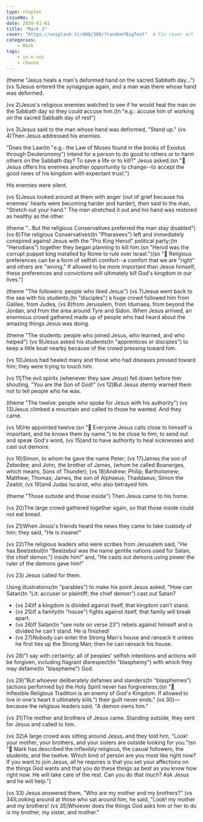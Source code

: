 ```yaml
---
type: chapter
issueNo: 3
date: 2020-01-01
title: "Mark 3"
cover: "https://unsplash.it/400/300/?random?BigTest"  # Fix cover art
categories:
    - Mark
tags:
    - in-n-out
    - choose
---
```


(theme "Jesus heals a man's deformed hand on the sacred Sabbath day...")
(vs 1)Jesus entered the synagogue again, and a man was there whose hand was deformed.

(vs 2)Jesus's religious enemies watched to see if he would heal the man on the Sabbath day so they could accuse him.(tn "e.g.: accuse him of working on the sacred Sabbath day of rest")

(vs 3)Jesus said to the man whose hand was deformed, "Stand up."  (vs 4)Then Jesus addressed his enemies.

"Does the Law(tn "e.g.: the Law of Moses found in the books of Exodus through Deuteronomy") intend for a person to do good to others or to harm others on the Sabbath day? To save a life or to kill?" Jesus asked.(sn "🔑 Jesus offers his enemies another opportunity to change--to accept the good news of his kingdom with expectant trust.")

His enemies were silent.

(vs 5)Jesus looked around at them with anger (out of grief because his enemies' hearts were becoming harder and harder), then said to the man, "Stretch out your hand." The man stretched it out and his hand was restored as healthy as the other.

(theme "...But the religious Conservatives preferred the man stay disabled")
(vs 6)The religious Conservatives(tn "Pharasees") left and immediately conspired against Jesus with the "Pro King Herod" political party;(tn "Herodians") together they began planning to kill him.(sn "Herod was the corrupt puppet king installed by Rome to rule over Israel.")(sn "🔑 Religious preferences can be a form of selfish comfort--a comfort that we are "right" and others are "wrong."  If allowed to be more important than Jesus himself, these preferences and convictions will ultimately kill God's kingdom in our lives.")

(theme "The followers: people who liked Jesus")
(vs 7)Jesus went back to the sea with his students;(tn "disciples") a huge crowd followed him from Galilee, from Judea, (vs 8)from Jerusalem, from Idumaea, from beyond the Jordan, and from the area around Tyre and Sidon.  When Jesus arrived, an enormous crowd gathered made up of people who had heard about the amazing things Jesus was doing.

(theme "The students: people who joined Jesus, who learned, and who helped")
(vs 9)Jesus asked his students(tn "apprentices or disciples") to keep a little boat nearby because of the crowd pressing toward him.

(vs 10)Jesus had healed many and those who had diseases pressed toward him; they were trying to touch him.

(vs 11)The evil spirits (whenever they saw Jesus) fell down before him shouting, "You are the Son of God!"  (vs 12)But Jesus sternly warned them not to tell people who he was.

(theme "The twelve: people who spoke for Jesus with his authority")
(vs 13)Jesus climbed a mountain and called to those he wanted.  And they came.

(vs 14)He appointed twelve:(sn "🔑 Everyone Jesus calls close to himself is important, and he knows them by name.") to be close to him, to send out and speak God's word, (vs 15)and to have authority to heal sicknesses and cast out demons:

(vs 16)Simon, to whom he gave the name Peter;  (vs 17)James the son of Zebedee; and John, the brother of James, (whom he called Boanerges, which means, Sons of Thunder);  (vs 18)Andrew; Philip; Bartholomew; Matthew; Thomas; James, the son of Alphaeus; Thaddaeus; Simon the Zealot;  (vs 19)and Judas Iscariot, who also betrayed him.

(theme "Those outside and those inside")
Then Jesus came to his home.

(vs 20)The large crowd gathered together again, so that those inside could not eat bread.

(vs 21)When Jesus's friends heard the news they came to take custody of him; they said, "He is insane!"

(vs 22)The religious leaders who were scribes from Jerusalem said, "He has Beelzebul(tn "Beelzebul was the name gentile nations used for Satan, the chief demon.") inside him!" and, "He casts out demons using power the ruler of the demons gave him!"

(vs 23) Jesus called for them.

Using illustrations(tn "parables") to make his point Jesus asked, "How can Satan(tn "Lit: accuser or plaintiff; the chief demon") cast out Satan?

* (vs 24)If a kingdom is divided against itself, that kingdom can't stand.
* (vs 25)If a family(tn "house") fights against itself, that family will break apart.
* (vs 26)If Satan(tn "see note on verse 23") rebels against himself and is divided he can't stand. He is finished!
* (vs 27)Nobody can enter the Strong Man's house and ransack it unless he first ties up the Strong Man; then he can ransack his house.

(vs 28)"I say with certainty: all of peoples' selfish intentions and actions will be forgiven, including flagrant disrespect(tn "blasphemy") with which they may defame(tn "blaspheme") God.

(vs 29)"But whoever deliberately defames and slanders(tn "blasphemes") (actions performed by) the Holy Spirit never has forgiveness;(sn "🔑 Inflexible Religious Tradition is an enemy of God's Kingdom.  If allowed to live in one's heart it ultimately kills.") their guilt never ends."  (vs 30)—because the religious leaders said, "A demon owns him."

(vs 31)The mother and brothers of Jesus came.  Standing outside, they sent for Jesus and called to him.

(vs 32)A large crowd was sitting around Jesus, and they told him, "Look! your mother, your brothers, and your sisters are outside looking for you."(sn "🔑 Mark has described the inflexibly religious, the casual followers, the students, and the twelve.  Which kind of person are you most like right now?  If you want to join Jesus, all he requires is that you set your affections on the things God wants and that you do these things as best as you know how right now.  He will take care of the rest.  Can you do that much?  Ask Jesus and he will help.")

(vs 33) Jesus answered them, "Who are my mother and my brothers?"  (vs 34)Looking around at those who sat around him, he said, "Look! my mother and my brothers!  (vs 35)Whoever does the things God asks him or her to do is my brother, my sister, and mother."
